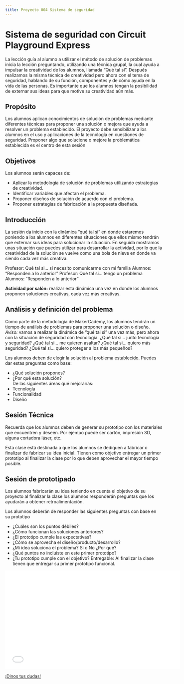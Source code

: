 ```yaml
---
title: Proyecto 004 Sistema de seguridad 
---
```


# Sistema de seguridad con Circuit Playground Express
La lección guía al alumno a utilizar el método de solución de problemas inicia la lección preguntando, utilizando una técnica grupal, la cual ayuda a impulsar la creatividad de los alumnos, llamada “Qué tal sí”. Después realizamos la misma técnica de creatividad pero ahora con el tema de seguridad, hablando de su función, componentes y de cómo ayuda en la vida de las personas. Es importante que los alumnos tengan la posibilidad de externar sus ideas para que motive su creatividad aún más.


## Propósito
Los alumnos aplican conocimientos de solución de problemas mediante diferentes técnicas para proponer una solución o mejora que ayuda a resolver un problema establecido. El proyecto debe sensibilizar a los alumnos en el uso y aplicaciones de la tecnología en cuestiones de seguridad. Proponer algo que solucione o mejore la problemática establecida es el centro de esta sesión

## Objetivos
Los alumnos serán capaces de: 
- Aplicar la metodología de solución de problemas utilizando estrategias de creatividad. 
- Identificar variables que afectan el problema. 
- Proponer diseños de solución de acuerdo con el problema. 
- Proponer estrategias de fabricación a la propuesta diseñada.

## Introducción 
La sesión da inicio con la dinámica “qué tal si”  en donde estaremos poniendo a los alumnos en diferentes situaciones que ellos mismo tendrán que externar sus ideas para  solucionar la situación. En seguida mostramos unas situación que puedes utilizar para desarrollar la actividad, por lo que la creatividad de la solución se vuelve como una bola de nieve en donde va siendo cada vez más creativa.

Profesor: Qué tal si… si necesito comunicarme con mi familia 
Alumnos: “Responden a lo anterior” 
Profesor: Qué tal si… tengo un problema 
Alumnos: “Responden a lo anterior”

**Actividad por salón:** realizar esta dinámica una vez en donde los alumnos proponen soluciones creativas, cada vez más creativas.

## Análisis y definición del problema 

Como parte de la metodología de MakerCademy, los alumnos tendrán un tiempo de análisis de problemas para proponer una solución o diseño. 
*Aviso:* vamos a realizar  la dinámica de “qué tal si” una vez más, pero ahora con la situación de seguridad con tecnología. ¿Qué tal si… junto tecnología y seguridad? ¿Qué tal si… me quieren asaltar? ¿Qué tal si… quiero más seguridad? ¿Qué tal si… quiero proteger a los más pequeños?

Los alumnos deben de elegir la solución al problema establecido. Puedes dar estas preguntas como base:
- ¿Qué solución propones?   
- ¿Por qué esta solución?   
De las siguientes áreas qué mejorarías:      
- Tecnología      
- Funcionalidad      
- Diseño

## Sesión Técnica
Recuerda que los alumnos deben de generar su prototipo con los materiales que encuentren y deseén. Por ejempo puede ser cartón, impresión 3D, alguna cortadora láser, etc.

Esta clase está destinada a que los alumnos se dediquen a fabricar o finalizar de fabricar su idea inicial. Tienen como objetivo entregar un primer prototipo al finalizar la clase por lo que deben aprovechar el mayor tiempo posible.

## Sesión de prototipado
Los alumnos fabricarán su idea teniendo en cuenta el objetivo de su proyecto al finalizar la clase los alumnos responderán preguntas que los ayudarán a obtener retroalimentación.

Los alumnos deberán de responder las siguientes preguntas con base en su prototipo
- ¿Cuáles son los puntos débiles? 
- ¿Cómo funcionan las soluciones anteriores? 
- ¿El prototipo cumple las expectativas? 
- ¿Cómo se aprovecha el diseño/producto/desarrollo? 
- ¿Mi idea soluciona el problema? Si o No ¿Por qué? 
- ¿Qué puntos no incluiste en este primer prototipo? 
- ¿Tu prototipo cumple con el objetivo? 
Entregable: Al finalizar la clase tienen que entregar su primer prototipo funcional.

<iframe width="560" height="315" src="//www.youtube.com/embed/v=bm-jBX-C_Ls" frameborder="0" allowfullscreen></iframe>





<a class="btn btn-primary" target="_blank" href="http://www.makermex.com/forum/makercademy-124">¡Dinos tus dudas!</a>
